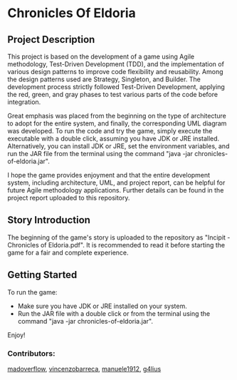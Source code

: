 # Chronicles Of Eldoria
## Project Description

This project is based on the development of a game using Agile methodology, Test-Driven Development (TDD), and the implementation of various design patterns to improve code flexibility and reusability. Among the design patterns used are Strategy, Singleton, and Builder. The development process strictly followed Test-Driven Development, applying the red, green, and gray phases to test various parts of the code before integration.

Great emphasis was placed from the beginning on the type of architecture to adopt for the entire system, and finally, the corresponding UML diagram was developed. To run the code and try the game, simply execute the executable with a double click, assuming you have JDK or JRE installed. Alternatively, you can install JDK or JRE, set the environment variables, and run the JAR file from the terminal using the command "java -jar chronicles-of-eldoria.jar".

I hope the game provides enjoyment and that the entire development system, including architecture, UML, and project report, can be helpful for future Agile methodology applications. Further details can be found in the project report uploaded to this repository.

## Story Introduction

The beginning of the game's story is uploaded to the repository as "Incipit - Chronicles of Eldoria.pdf". It is recommended to read it before starting the game for a fair and complete experience.

## Getting Started

To run the game:
- Make sure you have JDK or JRE installed on your system.
- Run the JAR file with a double click or from the terminal using the command "java -jar chronicles-of-eldoria.jar".

Enjoy!

### Contributors:
[madoverflow](https://github.com/madoverflow), [vincenzobarreca](https://github.com/vincenzobarreca), [manuele1912](https://github.com/manuele1912), [g4lius](https://github.com/g4lius)
